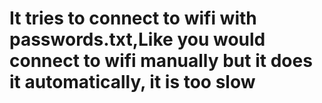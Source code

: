 # It tries to connect to wifi with passwords.txt,Like you would connect to wifi manually but it does it automatically, it is too slow
